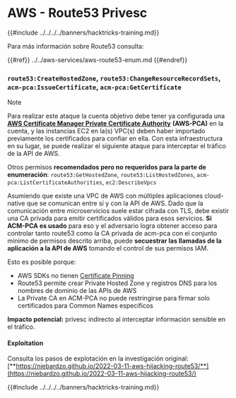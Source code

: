 # AWS - Route53 Privesc

{{#include ../../../../banners/hacktricks-training.md}}

Para más información sobre Route53 consulta:

{{#ref}}
../../aws-services/aws-route53-enum.md
{{#endref}}

### `route53:CreateHostedZone`, `route53:ChangeResourceRecordSets`, `acm-pca:IssueCertificate`, `acm-pca:GetCertificate`

> [!NOTE]
> Para realizar este ataque la cuenta objetivo debe tener ya configurada una [**AWS Certificate Manager Private Certificate Authority**](https://aws.amazon.com/certificate-manager/private-certificate-authority/) **(AWS-PCA)** en la cuenta, y las instancias EC2 en la(s) VPC(s) deben haber importado previamente los certificados para confiar en ella. Con esta infraestructura en su lugar, se puede realizar el siguiente ataque para interceptar el tráfico de la API de AWS.

Otros permisos **recomendados pero no requeridos para la parte de enumeración**: `route53:GetHostedZone`, `route53:ListHostedZones`, `acm-pca:ListCertificateAuthorities`, `ec2:DescribeVpcs`

Asumiendo que existe una VPC de AWS con múltiples aplicaciones cloud-native que se comunican entre sí y con la API de AWS. Dado que la comunicación entre microservicios suele estar cifrada con TLS, debe existir una CA privada para emitir certificados válidos para esos servicios. **Si ACM-PCA es usado** para eso y el adversario logra obtener acceso para controlar tanto route53 como la CA privada de acm-pca con el conjunto mínimo de permisos descrito arriba, puede **secuestrar las llamadas de la aplicación a la API de AWS** tomando el control de sus permisos IAM.

Esto es posible porque:

- AWS SDKs no tienen [Certificate Pinning](https://www.digicert.com/blog/certificate-pinning-what-is-certificate-pinning)
- Route53 permite crear Private Hosted Zone y registros DNS para los nombres de dominio de las APIs de AWS
- La Private CA en ACM-PCA no puede restringirse para firmar solo certificados para Common Names específicos

**Impacto potencial:** privesc indirecto al interceptar información sensible en el tráfico.

#### Exploitation <a href="#discovery" id="discovery"></a>

Consulta los pasos de explotación en la investigación original: [**https://niebardzo.github.io/2022-03-11-aws-hijacking-route53/**](https://niebardzo.github.io/2022-03-11-aws-hijacking-route53/)

{{#include ../../../../banners/hacktricks-training.md}}
